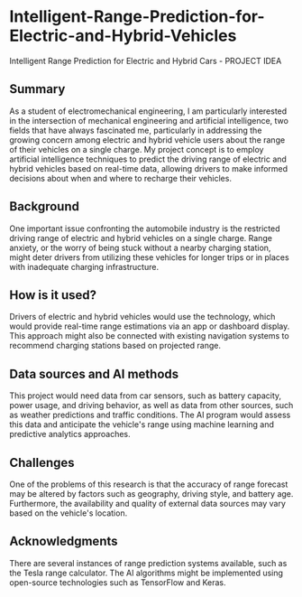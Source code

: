 # Intelligent-Range-Prediction-for-Electric-and-Hybrid-Vehicles
Intelligent Range Prediction for Electric and Hybrid Cars - PROJECT IDEA
 
## Summary

As a student of electromechanical engineering, I am particularly interested in the intersection of mechanical engineering and artificial intelligence, two fields that have always fascinated me, particularly in addressing the growing concern among electric and hybrid vehicle users about the range of their vehicles on a single charge. My project concept is to employ artificial intelligence techniques to predict the driving range of electric and hybrid vehicles based on real-time data, allowing drivers to make informed decisions about when and where to recharge their vehicles.


## Background

One important issue confronting the automobile industry is the restricted driving range of electric and hybrid vehicles on a single charge. Range anxiety, or the worry of being stuck without a nearby charging station, might deter drivers from utilizing these vehicles for longer trips or in places with inadequate charging infrastructure.


## How is it used?

Drivers of electric and hybrid vehicles would use the technology, which would provide real-time range estimations via an app or dashboard display. This approach might also be connected with existing navigation systems to recommend charging stations based on projected range.


## Data sources and AI methods

This project would need data from car sensors, such as battery capacity, power usage, and driving behavior, as well as data from other sources, such as weather predictions and traffic conditions. The AI program would assess this data and anticipate the vehicle's range using machine learning and predictive analytics approaches. 

## Challenges

One of the problems of this research is that the accuracy of range forecast may be altered by factors such as geography, driving style, and battery age. Furthermore, the availability and quality of external data sources may vary based on the vehicle's location.


## Acknowledgments

There are several instances of range prediction systems available, such as the Tesla range calculator. 
The AI algorithms might be implemented using open-source technologies such as TensorFlow and Keras.
